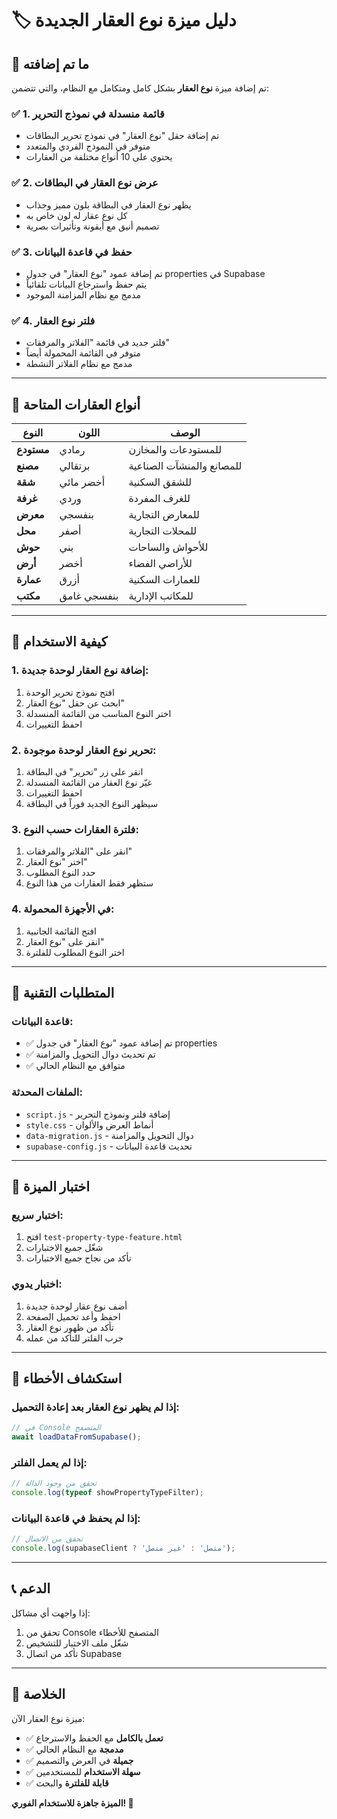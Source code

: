 # 🏷️ دليل ميزة نوع العقار الجديدة

## 🎉 ما تم إضافته

تم إضافة ميزة **نوع العقار** بشكل كامل ومتكامل مع النظام، والتي تتضمن:

### ✅ **1. قائمة منسدلة في نموذج التحرير**
- تم إضافة حقل "نوع العقار" في نموذج تحرير البطاقات
- متوفر في النموذج الفردي والمتعدد
- يحتوي على 10 أنواع مختلفة من العقارات

### ✅ **2. عرض نوع العقار في البطاقات**
- يظهر نوع العقار في البطاقة بلون مميز وجذاب
- كل نوع عقار له لون خاص به
- تصميم أنيق مع أيقونة وتأثيرات بصرية

### ✅ **3. حفظ في قاعدة البيانات**
- تم إضافة عمود "نوع العقار" في جدول properties في Supabase
- يتم حفظ واسترجاع البيانات تلقائياً
- مدمج مع نظام المزامنة الموجود

### ✅ **4. فلتر نوع العقار**
- فلتر جديد في قائمة "الفلاتر والمرفقات"
- متوفر في القائمة المحمولة أيضاً
- مدمج مع نظام الفلاتر النشطة

---

## 🎨 أنواع العقارات المتاحة

| النوع | اللون | الوصف |
|-------|--------|--------|
| **مستودع** | رمادي | للمستودعات والمخازن |
| **مصنع** | برتقالي | للمصانع والمنشآت الصناعية |
| **شقة** | أخضر مائي | للشقق السكنية |
| **غرفة** | وردي | للغرف المفردة |
| **معرض** | بنفسجي | للمعارض التجارية |
| **محل** | أصفر | للمحلات التجارية |
| **حوش** | بني | للأحواش والساحات |
| **أرض** | أخضر | للأراضي الفضاء |
| **عمارة** | أزرق | للعمارات السكنية |
| **مكتب** | بنفسجي غامق | للمكاتب الإدارية |

---

## 🚀 كيفية الاستخدام

### **1. إضافة نوع العقار لوحدة جديدة:**
1. افتح نموذج تحرير الوحدة
2. ابحث عن حقل "نوع العقار"
3. اختر النوع المناسب من القائمة المنسدلة
4. احفظ التغييرات

### **2. تحرير نوع العقار لوحدة موجودة:**
1. انقر على زر "تحرير" في البطاقة
2. غيّر نوع العقار من القائمة المنسدلة
3. احفظ التغييرات
4. سيظهر النوع الجديد فوراً في البطاقة

### **3. فلترة العقارات حسب النوع:**
1. انقر على "الفلاتر والمرفقات"
2. اختر "نوع العقار"
3. حدد النوع المطلوب
4. ستظهر فقط العقارات من هذا النوع

### **4. في الأجهزة المحمولة:**
1. افتح القائمة الجانبية
2. انقر على "نوع العقار"
3. اختر النوع المطلوب للفلترة

---

## 🔧 المتطلبات التقنية

### **قاعدة البيانات:**
- ✅ تم إضافة عمود "نوع العقار" في جدول properties
- ✅ تم تحديث دوال التحويل والمزامنة
- ✅ متوافق مع النظام الحالي

### **الملفات المحدثة:**
- `script.js` - إضافة فلتر ونموذج التحرير
- `style.css` - أنماط العرض والألوان
- `data-migration.js` - دوال التحويل والمزامنة
- `supabase-config.js` - تحديث قاعدة البيانات

---

## 🧪 اختبار الميزة

### **اختبار سريع:**
1. افتح `test-property-type-feature.html`
2. شغّل جميع الاختبارات
3. تأكد من نجاح جميع الاختبارات

### **اختبار يدوي:**
1. أضف نوع عقار لوحدة جديدة
2. احفظ وأعد تحميل الصفحة
3. تأكد من ظهور نوع العقار
4. جرب الفلتر للتأكد من عمله

---

## 🐛 استكشاف الأخطاء

### **إذا لم يظهر نوع العقار بعد إعادة التحميل:**
```javascript
// في Console المتصفح
await loadDataFromSupabase();
```

### **إذا لم يعمل الفلتر:**
```javascript
// تحقق من وجود الدالة
console.log(typeof showPropertyTypeFilter);
```

### **إذا لم يحفظ في قاعدة البيانات:**
```javascript
// تحقق من الاتصال
console.log(supabaseClient ? 'متصل' : 'غير متصل');
```

---

## 📞 الدعم

إذا واجهت أي مشاكل:
1. تحقق من Console المتصفح للأخطاء
2. شغّل ملف الاختبار للتشخيص
3. تأكد من اتصال Supabase

---

## 🎯 الخلاصة

ميزة نوع العقار الآن:
- ✅ **تعمل بالكامل** مع الحفظ والاسترجاع
- ✅ **مدمجة** مع النظام الحالي
- ✅ **جميلة** في العرض والتصميم
- ✅ **سهلة الاستخدام** للمستخدمين
- ✅ **قابلة للفلترة** والبحث

**الميزة جاهزة للاستخدام الفوري! 🚀**
